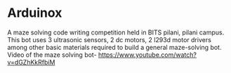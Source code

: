 # Arduinox
A maze solving code writing competition held in BITS pilani, pilani campus.
This bot uses 3 ultrasonic sensors, 2 dc motors, 2 l293d motor drivers among other basic materials required to build a general maze-solving bot.
Video of the maze solving bot-
https://www.youtube.com/watch?v=dGZhKkRfbiM
